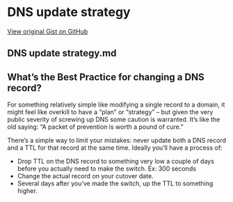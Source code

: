 # DNS update strategy

[View original Gist on GitHub](https://gist.github.com/Integralist/f046375b675f13a44e2aff0a75816bc2)

## DNS update strategy.md

## What’s the Best Practice for changing a DNS record?

For something relatively simple like modifying a single record to a domain, it might feel like overkill to have a “plan” or “strategy” – but given the very public severity of screwing up DNS some caution is warranted. It’s like the old saying: “A packet of prevention is worth a pound of cure.”

There’s a simple way to limit your mistakes: never update both a DNS record and a TTL for that record at the same time. Ideally you’ll have a process of:

* Drop TTL on the DNS record to something very low a couple of days before you actually need to make the switch. Ex: 300 seconds
* Change the actual record on your cutover date.
* Several days after you’ve made the switch, up the TTL to something higher.

